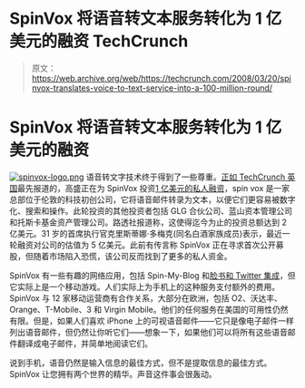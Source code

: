 # SpinVox 将语音转文本服务转化为 1 亿美元的融资 TechCrunch

> 原文：<https://web.archive.org/web/https://techcrunch.com/2008/03/20/spinvox-translates-voice-to-text-service-into-a-100-million-round/>

# SpinVox 将语音转文本服务转化为 1 亿美元的融资

[![spinvox-logo.png](img/5b3e6ffe3826bb52008694481422fbc0.png)](https://web.archive.org/web/20221007083906/http://www.spinvox.com/) 语音转文字技术终于得到了一些尊重。[正如 TechCrunch 英国](https://web.archive.org/web/20221007083906/http://uk.beta.techcrunch.com/2008/03/19/it-looks-like-spinvox-has-raised-50m/)最先报道的，高盛正在为 SpinVox 投资[1 亿美元的私人融资](https://web.archive.org/web/20221007083906/http://www.spinvox.com/spinvox-secures-over-100-million-in-new-funding-round..html)，spin vox 是一家总部位于伦敦的科技初创公司，它将语音邮件转录为文本，以便它们更容易被数字化、搜索和操作。此轮投资的其他投资者包括 GLG 合伙公司、蓝山资本管理公司和托斯卡基金资产管理公司。路透社报道称，这使得迄今为止的投资总额达到 2 亿美元。31 岁的首席执行官克里斯蒂娜·多梅克(同名白酒家族成员)表示，最近一轮融资对公司的估值为 5 亿美元。此前有传言称 SpinVox 正在寻求首次公开募股，但随着市场陷入恐慌，该公司反而找到了更多的私人资金。

SpinVox 有一些有趣的网络应用，包括 Spin-My-Blog 和[脸书和 Twitter 集成](https://web.archive.org/web/20221007083906/http://www.beta.techcrunch.com/2008/02/13/your-phone-is-your-mic-spinvox-lets-users-talk-to-twitter-facebook-and-jaiku-europe-only/)，但它实际上是一个移动游戏。人们实际上为手机上的这种服务支付额外的费用。SpinVox 与 12 家移动运营商有合作关系，大部分在欧洲，包括 O2、沃达丰、Orange、T-Mobile、3 和 Virgin Mobile。他们的任何服务在美国的可用性仍然有限。但是，如果人们喜欢 iPhone 上的可视语音邮件——它只是像电子邮件一样列出语音邮件，但仍然让你听它们——想象一下，如果他们可以将所有这些语音邮件翻译成电子邮件，并简单地阅读它们。

说到手机，语音仍然是输入信息的最佳方式，但不是提取信息的最佳方式。SpinVox 让您拥有两个世界的精华。声音这件事会很轰动。
